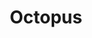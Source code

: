 ---
templateKey: blog-post
featuredpost: false
featuredimage: /assets/Octopus.png
title: Octopus
description: Fish~Pole
testfield: 298
---